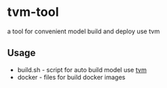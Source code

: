 # tvm-tool
a tool for convenient model build and deploy use tvm
## Usage
- build.sh - script for auto build model use [tvm](https://github.com/apache/tvm)
- docker - files for build docker images

